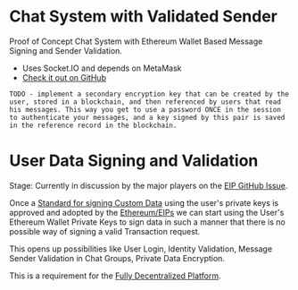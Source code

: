 # Chat System with Validated Sender

Proof of Concept Chat System with Ethereum Wallet Based Message Signing and Sender Validation.

- Uses Socket.IO and depends on MetaMask
- [Check it out on GitHub](https://github.com/mickys/signed-and-validated-chat-poc)

```bluebg
TODO - implement a secondary encryption key that can be created by the user, stored in a blockchain, and then referenced by users that read his messages. This way you get to use a password ONCE in the session to authenticate your messages, and a key signed by this pair is saved in the reference record in the blockchain.
```

# User Data Signing and Validation
Stage: Currently in discussion by the major players on the [EIP GitHub Issue](https://github.com/ethereum/EIPs/pull/683). 

Once a [Standard for signing Custom Data](https://github.com/ethereum/EIPs/pull/683) using the user's private keys 
is approved and adopted by the [Ethereum/EIPs](https://github.com/ethereum/EIPs) we can start using the User's 
Ethereum Wallet Private Keys to sign data in such a manner that there is no possible way of signing a valid Transaction
request.

This opens up possibilities like User Login, Identity Validation, Message Sender Validation in Chat Groups, Private 
Data Encryption.

This is a requirement for the [Fully Decentralized Platform](#). 
